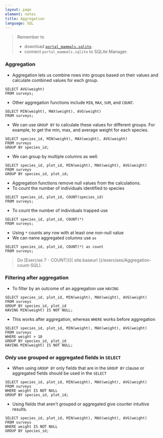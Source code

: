 ```yaml
---
layout: page
element: notes
title: Aggregation
language: SQL
---
```


> Remember to
>
> * download [`portal_mammals.sqlite`](https://ndownloader.figshare.com/files/2292171).
> * connect `portal_mammals.sqlite` to SQLite Manager.

### Aggregation

* Aggregation lets us combine rows into groups based on their values and
calculate combined values for each group.

```
SELECT AVG(weight)
FROM surveys;
```

* Other aggregation functions include `MIN`, `MAX`, `SUM`, and `COUNT`.

```
SELECT MIN(weight), MAX(weight), AVG(weight)
FROM surveys;
```

* We can use `GROUP BY` to calculate these values for different groups. For
  example, to get the min, max, and average weight for each species.

```
SELECT species_id, MIN(weight), MAX(weight), AVG(weight)
FROM surveys
GROUP BY species_id;
```

* We can group by multiple columns as well.

```
SELECT species_id, plot_id, MIN(weight), MAX(weight), AVG(weight)
FROM surveys
GROUP BY species_id, plot_id;
```

* Aggregation functions remove null values from the calculations.
* To count the number of individuals identified to species

```
SELECT species_id, plot_id, COUNT(species_id)
FROM surveys;
```

* To count the number of individuals trapped use

```
SELECT species_id, plot_id, COUNT(*)
FROM surveys;
```

* Using `*` counts any row with at least one non-null value
* We can name aggregated columns use `as`

```
SELECT species_id, plot_id, COUNT(*) as count
FROM surveys;
```

> Do [Exercise 7 - COUNT]({{ site.baseurl }}/exercises/Aggregation-count-SQL).

### Filtering after aggregation

* To filter by an outcome of an aggregation use `HAVING`

```
SELECT species_id, plot_id, MIN(weight), MAX(weight), AVG(weight)
FROM surveys
GROUP BY species_id, plot_id
HAVING MIN(weight) IS NOT NULL;
```

* This works after aggregation, whereas `WHERE` works before aggregation

```
SELECT species_id, plot_id, MIN(weight), MAX(weight), AVG(weight)
FROM surveys
WHERE weight > 10
GROUP BY species_id, plot_id
HAVING MIN(weight) IS NOT NULL;
```

### Only use grouped or aggregated fields in `SELECT`

* When using `GROUP BY` only fields that are in the `GROUP BY` clause or
aggregated fields should be used in the `SELECT`

```
SELECT species_id, plot_id, MIN(weight), MAX(weight), AVG(weight)
FROM surveys
WHERE weight IS NOT NULL
GROUP BY species_id, plot_id;
```

* Using fields that aren't grouped or aggregated give counter intuitive results.

```
SELECT species_id, plot_id, MIN(weight), MAX(weight), AVG(weight)
FROM surveys
WHERE weight IS NOT NULL
GROUP BY species_id;
```
